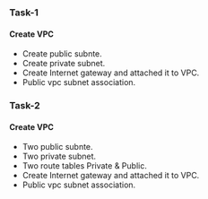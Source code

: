 ### Task-1
#### Create VPC 
  - Create public subnte.
  - Create private subnet.
  - Create Internet gateway and attached it to VPC.
  - Public vpc subnet association.
  
### Task-2
#### Create VPC 
  - Two public subnte.
  - Two private subnet.
  - Two route tables Private & Public.
  - Create Internet gateway and attached it to VPC.
  - Public vpc subnet association.
